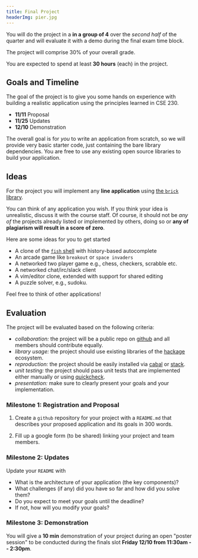 ```yaml
---
title: Final Project
headerImg: pier.jpg
---
```


You will do the project in a  **in a group of 4** over 
the *second half* of the quarter and will evaluate it 
with a demo during the final exam time block.

The project will comprise 30% of your overall grade. 

You are expected to spend at least **30 hours** (each) 
in the project. 

## Goals and Timeline

The goal of the project is to give you some hands on 
experience with building a realistic application using
the principles learned in CSE 230.

- **11/11** Proposal 
- **11/25** Updates
- **12/10** Demonstration

The overall goal is for *you* to write an application 
from scratch, so we will provide very basic starter 
code, just containing the bare library dependencies.
You are free to use any existing open source libraries 
to build your application.

## Ideas

For the project you will implement any **line application** 
using [the `brick` library](https://github.com/jtdaugherty/brick/).

You can think of any application you wish. If you think your idea 
is unrealistic, discuss it with the course staff. Of course, it 
should not be *any of* the projects already listed or implemented
by others, doing so or **any of plagiarism will result in 
a score of zero**.

Here are some ideas for you to get started

- A clone of the [`fish` shell](https://fishshell.com/) with history-based autocomplete
- An arcade game like `breakout` or `space invaders` 
- A networked two player game e.g., chess, checkers, scrabble etc. 
- A networked chat/irc/slack client
- A vim/editor clone, extended with support for shared editing
- A puzzle solver, e.g., sudoku.

Feel free to think of other applications!

## Evaluation

The project will be evaluated based on the following criteria: 

- *collaboration:* the project will be a public repo on [github](https://github.com/) and all members should contribute equally. 
- *library usage:* the project should use existing libraries of the [hackage](https://hackage.haskell.org/) ecosystem.  
- *reproduction:* the project should be easily installed via [cabal](https://www.haskell.org/cabal/) or [stack](https://docs.haskellstack.org/en/stable/README/).
- *unit testing:* the project should pass unit tests that are implemented either manually or using [quickcheck](https://hackage.haskell.org/package/QuickCheck). 
- *presentation:* make sure to clearly present your goals and your implementation.

### Milestone 1: Registration and Proposal

1. Create a `github` repository for your project with a `README.md` 
   that describes your proposed application and its goals in 300 words.

2. Fill up a google form (to be shared) linking your project and team members.


### Milestone 2: Updates

Update your `README` with 

- What is the architecture of your application (the key components)?
- What challenges (if any) did you have so far and how did you solve them?
- Do you expect to meet your goals until the deadline?
- If not, how will you modify your goals? 

### Milestone 3: Demonstration

You will give a **10 min** demonstration of your project during an open
"poster session" to be conducted during the finals slot **Friday 12/10 from 11:30am -- 2:30pm**.
